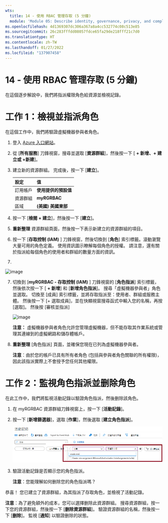 ```yaml
---
wts:
  title: 14 - 使用 RBAC 管理存取 (5 分鐘)
  module: 'Module 05: Describe identity, governance, privacy, and compliance features'
ms.openlocfilehash: 4d1369307dc306a367a8a4cc532774c08c513e85
ms.sourcegitcommit: 26c283fffdd08057fdce65fa29de218fff21c7d0
ms.translationtype: HT
ms.contentlocale: zh-TW
ms.lasthandoff: 01/27/2022
ms.locfileid: "137907458"
---
```

# <a name="14---manage-access-with-rbac-5-min"></a>14 - 使用 RBAC 管理存取 (5 分鐘)

在這個逐步解說中，我們將指派權限角色給資源並檢視記錄。

# <a name="task-1-view-and-assign-roles"></a>工作 1：檢視並指派角色

在這個工作中，我們將驗證虛擬機器參與者角色。 

1. 登入 [Azure 入口網站](https://portal.azure.com)。

2. 從 [**所有服務**] 刀鋒視窗，搜尋並選取 [**資源群組**]，然後按一下 [ **+ 新增、+ 建立或 +新建**]。

3. 建立新的資源群組。 完成後，按一下 [**建立**]。 

    | 設定 | 值 |
    | -- | -- |
    | 訂用帳戶 | **使用提供的預設值** |
    | 資源群組 | **myRGRBAC** |
    | 區域 | **(美國) 美國東部** |
   

4. 按一下 [**檢閱 + 建立**]，然後按一下 [**建立**]。

5. **重新整理** 資源群組頁面，然後按一下表示新建立的資源群組的項目。

6. 按一下 [**存取控制 (IAM)** ] 刀鋒視窗，然後切換到 [**角色**] 索引標籤。滾動瀏覽大量可用的角色定義。 使用資訊圖示瞭解每個角色的授權。 請注意，還有關於指派給每個角色的使用者和群組的數量方面的資訊。
7. 
![image](https://user-images.githubusercontent.com/89808319/144266949-f19d91ab-31d6-4c8b-af36-c00035925cf0.png)

7. 切換到 [**myRGRBAC - 存取控制 (IAM)** ] 刀鋒視窗的 [**角色指派**] 索引標籤，然後依次按一下 [ **+ 新增**] 和 [**新增角色指派**]。 搜尋「虛擬機器參與者」角色並選取。 切換至 [成員] 索引標籤，並將存取指派至：使用者、群組或服務主體。 然後按一下 [+ 選取成員]，並在快顯視窗搜尋函式中輸入您的名稱，再按 [選取]。 然後按 [審核並指派]

    
    ![image](https://user-images.githubusercontent.com/89808319/144266255-3a0f8574-9358-4c21-8f95-3503747e77c8.png)

 

    **注意：** 虛擬機器參與者角色允許您管理虛擬機器，但不能存取其作業系統或管理其連線到的虛擬網路和儲存體帳戶。

  

8. **重新整理** [角色指派] 頁面，並確保您現在已列為虛擬機器參與者。 

    **注意**：由於您的帳戶已具有所有者角色 (包括與參與者角色關聯的所有權限)，因此該指派實際上不會授予您任何其他權限。

# <a name="task-2-monitor-role-assignments-and-remove-a-role"></a>工作 2：監視角色指派並删除角色

在此工作中，我們將監視活動記錄以驗證角色指派，然後删除該角色。 

1. 在 myRGRBAC 資源群組刀鋒視窗上，按一下 [**活動記錄**]。

2. 按一下 [**新增篩選器**]，選取 [**作業**]，然後選取 [**建立角色指派**]。

    ![已設定篩選器的 [活動記錄] 頁面的螢幕擷取畫面。](../images/1503.png)

3. 驗證活動記錄是否顯示您的角色指派。 

    **注意**：您能理解如何删除您的角色指派嗎？

恭喜！ 您已建立了資源群組，為其指派了存取角色，並檢視了活動記錄。 

**注意**：為了避免額外的成本，您可以選擇删除此資源群組。 搜尋資源群組，按一下您的資源群組，然後按一下 [**删除資源群組**]。 驗證資源群組的名稱，然後按一下 [**删除**]。 監視 [**通知**] 以驗證删除的狀態。

